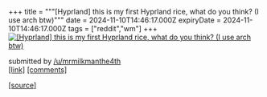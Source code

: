 +++
title = """[Hyprland] this is my first Hyprland rice, what do you think? (I use arch btw)"""
date = 2024-11-10T14:46:17.000Z
expiryDate = 2024-11-10T14:46:17.000Z
tags = ["reddit","wm"]
+++
[![[Hyprland] this is my first Hyprland rice, what do you think? (I use arch btw)](https://b.thumbs.redditmedia.com/z9cxGySEIgMxT6tssV1qVbqeqqoklse-20yjO7gX-wk.jpg "[Hyprland] this is my first Hyprland rice, what do you think? (I use arch btw)")](https://www.reddit.com/r/unixporn/comments/1go27ef/hyprland_this_is_my_first_hyprland_rice_what_do/)

submitted by [/u/mrmilkmanthe4th](https://www.reddit.com/user/mrmilkmanthe4th)  
[\[link\]](https://www.reddit.com/gallery/1go27ef) [\[comments\]](https://www.reddit.com/r/unixporn/comments/1go27ef/hyprland_this_is_my_first_hyprland_rice_what_do/)

[[source]](https://www.reddit.com/r/unixporn/comments/1go27ef/hyprland_this_is_my_first_hyprland_rice_what_do/)
